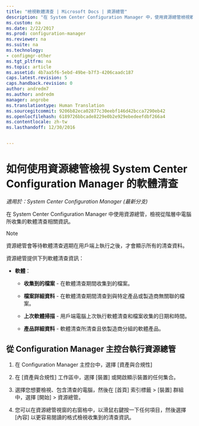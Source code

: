 ```yaml
---
title: "檢視軟體清查 | Microsoft Docs | 資源總管"
description: "在 System Center Configuration Manager 中，使用資源總管檢視軟體清查。"
ms.custom: na
ms.date: 2/22/2017
ms.prod: configuration-manager
ms.reviewer: na
ms.suite: na
ms.technology:
- configmgr-other
ms.tgt_pltfrm: na
ms.topic: article
ms.assetid: 4b7aa5f6-5ebd-49be-b7f3-4206caadc187
caps.latest.revision: 5
caps.handback.revision: 0
author: andredm7
ms.author: andredm
manager: angrobe
ms.translationtype: Human Translation
ms.sourcegitcommit: 9206b82eca02877c30eebf146d42bcca7290eb42
ms.openlocfilehash: 6189726bbcade8229e0b2e929ebedeefdbf266a4
ms.contentlocale: zh-tw
ms.lasthandoff: 12/30/2016


---
```

# <a name="how-to-use-resource-explorer-to-view-software-inventory-in-system-center-configuration-manager"></a>如何使用資源總管檢視 System Center Configuration Manager 的軟體清查

*適用於：System Center Configuration Manager (最新分支)*

在 System Center Configuration Manager 中使用資源總管，檢視從階層中電腦所收集的軟體清查相關資訊。  

> [!NOTE]  
>  資源總管會等待軟體清查週期在用戶端上執行之後，才會顯示所有的清查資料。  

 資源總管提供下列軟體清查資訊：  

-   **軟體**：  

    -   **收集到的檔案** - 在軟體清查期間收集到的檔案。  

    -   **檔案詳細資料** - 在軟體清查期間清查到與特定產品或製造商無關聯的檔案。  

    -   **上次軟體掃描** - 用戶端電腦上次執行軟體清查和檔案收集的日期和時間。  

    -   **產品詳細資料** - 軟體清查所清查且依製造商分組的軟體產品。  

## <a name="to-run-resource-explorer-from-the-configuration-manager-console"></a>從 Configuration Manager 主控台執行資源總管  

1.  在 Configuration Manager 主控台中，選擇 [資產與合規性]

2.  在 [資產與合規性] 工作區中，選擇 [裝置] 或開啟顯示裝置的任何集合。  

3.  選擇您想要檢視、包含清查的電腦，然後在 [首頁] 索引標籤 > [裝置] 群組中，選擇 [開始] > 資源總管。

4.  您可以在資源總管視窗的右窗格中，以滑鼠右鍵按一下任何項目，然後選擇 [內容] 以更容易閱讀的格式檢視收集到的清查資訊。  
 

